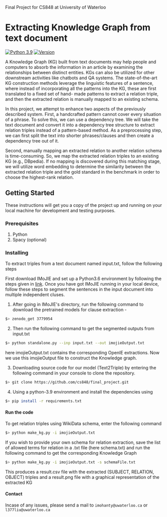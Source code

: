 Final Project for CS848 at University of Waterloo
<!-- <<<<<<< HEAD -->
# Extracting Knowledge Graph from text document
<!-- ======= -->
[![Python 3.9](https://img.shields.io/badge/python-3.9-blue.svg)](https://www.python.org/downloads/release/python-360/)  [![Version](https://badge.fury.io/gh/tterb%2FHyde.svg)](https://badge.fury.io/gh/tterb%2FHyde)


A Knowledge Graph (KG) built from text documents may help people and computers to absorb the information in an article by examining the relationships between distinct entities. KGs can also be utilized for other downstream activities like chatbots and QA systems. The state-of-the-art KG construction methods leverage the linguistic features of a sentence, where instead of incorporating all the patterns into the KG, these are first translated to a fixed set of hand- made patterns to extract a relation triple, and then the extracted relation is manually mapped to an existing schema.

In this project, we attempt to enhance two aspects of the previously described system. First, a handcrafted pattern cannot cover every situation of a phrase. To solve this, we can use a dependency tree. We will take the text document and convert it into a dependency tree structure to extract relation triples instead of a pattern-based method. As a preprocessing step, we can first split the text into shorter phrases/clauses and then create a dependency tree out of it.

Second, manually mapping an extracted relation to another relation schema is time-consuming. So, we map the extracted relation triples to an existing KG (e.g., DBpedia). If no mapping is discovered during this matching stage, we will utilize word embedding to determine the similarity between the extracted relation triple and the gold standard in the benchmark in order to choose the highest-rank relation.
 
 ## Getting Started

These instructions will get you a copy of the project up and running on your local machine for development and testing purposes.

### Prerequisites
1. Python
2. Spacy (optional)

### Installing
To extract triples from a text document named input.txt, follow the following steps


First download IMoJIE and set up a Python3.6 environment by following the steps given in [link](https://github.com/dair-iitd/imojie/blob/master/README.md).
Once you have got IMoJIE running in your local device, follow these steps to segment the sentences in the input document into multiple independent cluses. 

1) After going in IMoJIE's directory, run the following command to download the pretrained models for clause extraction - 
```bash
$> zenodo_get 3779954
```

2) Then run the following command to get the segmented outputs from input.txt
```bash
$> python standalone.py --inp input.txt --out imojieOutput.txt
```
here imojieOutput.txt contains the corresponding OpenIE extractions. Now we use this imojieOutput file to construct the Knowledge graph.

3) Downloading source code for our model (Text2Triple) by entering the following command in your console to clone the repository.
```bash
$> git clone https://github.com/cs848/final_project.git
```

4) Using a python-3.9 environment and install the dependencies using
```bash
$> pip install -r requirements.txt
```

#### Run the code
To get relation triples using WikiData schema, enter the following command
```bash
$> python make_kg.py -i imojieOutput.txt
```
If you wish to provide your own schema for relation extraction, save the list of allowed terms for relation in a .txt file (here schema.txt) and run the following command to get the corresponding Knowledge Graph
```bash
$> python make_kg.py -i imojieOutput.txt -s schemaFile.txt
```
This produces a result.csv file with the extracted (SUBJECT, RELATION, OBJECT) triples and a result.png file with a graphical representation of the extracted KG

#### Contact
Incase of any issues, please send a mail to ```imohanty@uwaterloo.ca``` or ```l377liu@uwaterloo.ca```
